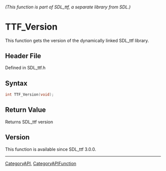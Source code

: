 ###### (This function is part of SDL_ttf, a separate library from SDL.)
# TTF_Version

This function gets the version of the dynamically linked SDL_ttf library.

## Header File

Defined in SDL_ttf.h

## Syntax

```c
int TTF_Version(void);

```

## Return Value

Returns SDL_ttf version

## Version

This function is available since SDL_ttf 3.0.0.

----
[CategoryAPI](CategoryAPI), [CategoryAPIFunction](CategoryAPIFunction)

